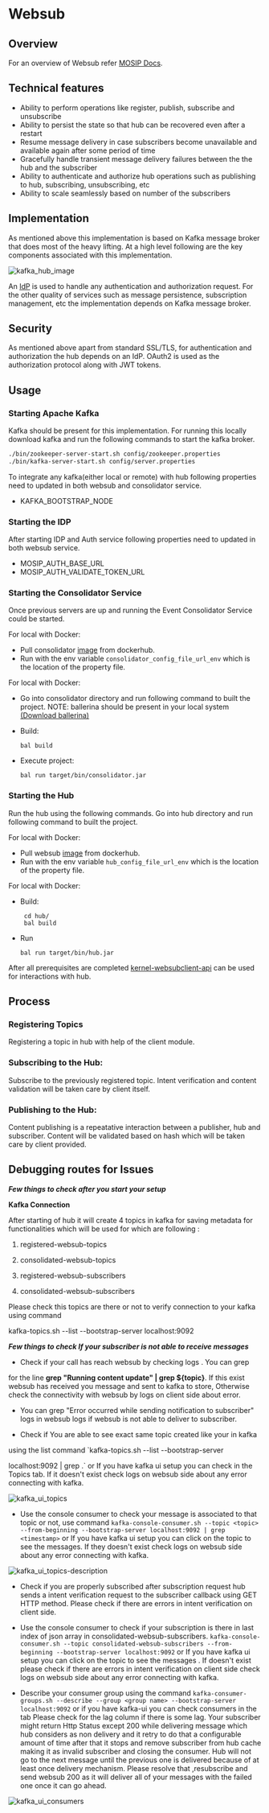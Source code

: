 # Websub

## Overview
For an overview of Websub refer [MOSIP Docs](https://nayakrounak.gitbook.io/mosip-docs/modules/websub).

## Technical features
 - Ability to perform operations like register, publish, subscribe and unsubscribe
 - Ability to persist the state so that hub can be recovered even after a restart
 - Resume message delivery in case subscribers become unavailable and available again after some period of time
 - Gracefully handle transient message delivery failures between the the hub and the subscriber
 - Ability to authenticate and authorize hub operations such as publishing to hub, subscribing, unsubscribing, etc
 - Ability to scale seamlessly based on number of the subscribers

## Implementation
As mentioned above this implementation is based on Kafka message broker that does most of the heavy lifting.  At a high level following are the key components associated with this implementation.

![kafka_hub_image](design/_images/kafka_hub_image.png)

An [IdP](https://en.wikipedia.org/wiki/Identity_provider) is used to handle any authentication and authorization request. For the other quality of services such as message persistence, subscription management, etc the implementation depends on Kafka message broker.

## Security
As mentioned above apart from standard SSL/TLS, for authentication and authorization the hub depends on an IdP.  OAuth2 is used as the authorization protocol along with JWT tokens.

## Usage

###  Starting Apache Kafka
Kafka should be present for this implementation. For running this locally download kafka and run the following commands to start the kafka broker.
```sh
./bin/zookeeper-server-start.sh config/zookeeper.properties
./bin/kafka-server-start.sh config/server.properties
```

To integrate any kafka(either local or remote) with hub following properties need to updated in both websub and consolidator service.

 - KAFKA_BOOTSTRAP_NODE

### Starting the IDP
After starting IDP and Auth service following properties need to updated in both websub service.

 - MOSIP_AUTH_BASE_URL
 - MOSIP_AUTH_VALIDATE_TOKEN_URL

### Starting the Consolidator Service
Once previous servers are up and running the Event Consolidator Service could be started. 

For local with Docker:

 - Pull consolidator [image](https://hub.docker.com/r/mosipdev/consolidator-websub-service) from dockerhub.
 - Run with the env variable `consolidator_config_file_url_env` which is the location of the property file.
 
For local with Docker:
 
 - Go into consolidator directory and run following command to built the project.
NOTE: ballerina should be present in your local system [(Download ballerina)](https://ballerina.io/downloads/)

 - Build:
    ```
    bal build
    ```

 - Execute project:
    ```
    bal run target/bin/consolidator.jar
    ```

### Starting the Hub
Run the hub using the following commands. Go into hub directory and run following command to built the project.

For local with Docker:

 - Pull websub [image](https://hub.docker.com/r/mosipdev/websub-service) from dockerhub.
 - Run with the env variable `hub_config_file_url_env` which is the location of the property file.
 
For local with Docker:
 
 -  Build:
    ``` 
     cd hub/
     bal build
    ``` 
 - Run
    ``` 
    bal run target/bin/hub.jar
    ``` 

After all prerequisites are completed [kernel-websubclient-api](https://github.com/mosip/commons/tree/master/kernel/kernel-websubclient-api) can be used for interactions with hub.

## Process

### Registering Topics
Registering a topic in hub with help of the client module. 

### Subscribing to the Hub:
Subscribe to the previously registered topic. Intent verification and content validation will be taken care by client itself.


### Publishing to the Hub:
Content publishing is a repeatative interaction between a publisher, hub and subscriber. Content will be validated based on hash which will be taken care by client provided.

## Debugging routes for Issues

  

***Few things to check after you start your setup***

  

**Kafka Connection**

  

  

After starting of hub it will create 4 topics in kafka for saving metadata for functionalities which will be used for which are following :

  

1. registered-websub-topics

2. consolidated-websub-topics

3. registered-websub-subscribers

4. consolidated-websub-subscribers

  

Please check this topics are there or not to verify connection to your kafka using command

  

kafka-topics.sh --list --bootstrap-server localhost:9092

  
  
  

***Few things to check If your subscriber is not able to receive messages***

  

- Check if your call has reach websub by checking logs . You can grep

for the line **grep "Running content update" | grep ${topic}**. If this exist websub has received you message and sent to kafka to store, Otherwise check the connectivity with websub by logs on client side about error.

  

- You can grep  "Error occurred while sending notification to subscriber" logs in websub logs if websub is not able to deliver to subscriber.

- Check if You are able to see exact same topic created like your in kafka

using the list command `kafka-topics.sh --list --bootstrap-server

localhost:9092 | grep <topic>.` or If you have kafka ui setup you can check in the Topics tab. If it doesn't exist check logs on websub side about any error connecting with kafka.

  

![kafka_ui_topics](design/_images/kafka_ui_topics.png)

- Use the console consumer to check your message is associated to that topic or not, use command `kafka-console-consumer.sh --topic <topic> --from-beginning --bootstrap-server localhost:9092 | grep <timestamp>` or If you have kafka ui setup you can click on the topic to see the messages. If they doesn't exist check logs on websub side about any error connecting with kafka.

  

![kafka_ui_topics-description](design/_images/kafka_ui_topic_metadata.png)

- Check if you are properly subscribed after subscription request hub sends a intent verification request to the subscriber callback using GET HTTP method. Please check if there are errors in intent verification on client side.

- Use the console consumer to check if your subscription is there in last index of json array in consolidated-websub-subscribers. `kafka-console-consumer.sh --topic consolidated-websub-subscribers --from-beginning --bootstrap-server localhost:9092` or If you have kafka ui setup you can click on the topic to see the messages . If doesn't exist please check if there are errors in intent verification on client side check logs on websub side about any error connecting with kafka.

- Describe your consumer group using the command `kafka-consumer-groups.sh --describe --group <group name> --bootstrap-server localhost:9092` or if you have kafka-ui you can check consumers in the tab Please check for the lag column if there is some lag. Your subscriber might return Http Status except 200 while delivering message which hub considers as non delivery and it retry to do that a configurable amount of time after that it stops and remove subscriber from hub cache making it as invalid subscriber and closing the consumer. Hub will not go to the next message until the previous one is delivered because of at least once delivery mechanism. Please resolve that ,resubscribe and send websub 200 as it will deliver all of your messages with the failed one once it can go ahead.

![kafka_ui_consumers](design/_images/kafka_ui_consumers.png)
